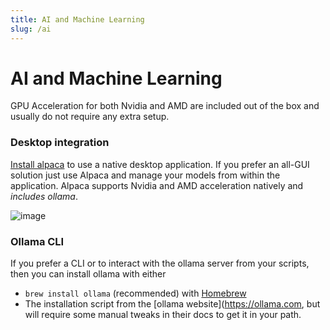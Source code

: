 ```yaml
---
title: AI and Machine Learning
slug: /ai
---
```


# AI and Machine Learning

GPU Acceleration for both Nvidia and AMD are included out of the box and usually do not require any extra setup. 

### Desktop integration

[Install alpaca](https://flathub.org/apps/com.jeffser.Alpaca) to use a native desktop application. If you prefer an all-GUI solution just use Alpaca and manage your models from within the application. Alpaca supports Nvidia and AMD acceleration natively and _includes ollama_. 

![image](https://github.com/user-attachments/assets/9fd38164-e2a9-4da1-9bcd-29e0e7add071)


### Ollama CLI

If you prefer a CLI or to interact with the ollama server from your scripts, then you can install ollama with either 
- `brew install ollama` (recommended) with [Homebrew](https://formulae.brew.sh/formula/ollama)
- The installation script from the [ollama website](https://ollama.com, but will require some manual tweaks in their docs to get it in your path.
